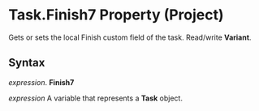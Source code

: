 
# Task.Finish7 Property (Project)

Gets or sets the local Finish custom field of the task. Read/write  **Variant**.


## Syntax

 _expression_. **Finish7**

 _expression_ A variable that represents a **Task** object.

